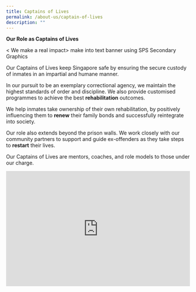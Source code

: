 ```yaml
---
title: Captains of Lives
permalink: /about-us/captain-of-lives
description: ""
---
```


**Our Role as Captains of Lives**

< We make a real impact> make into text banner using SPS Secondary Graphics

Our Captains of Lives keep Singapore safe by ensuring the secure custody of inmates in an impartial and humane manner.

In our pursuit to be an exemplary correctional agency, we maintain the highest standards of order and discipline. We also provide customised programmes to achieve the best **rehabilitation** outcomes.

We help inmates take ownership of their own rehabilitation, by positively influencing them to **renew** their family bonds and successfully reintegrate into society.

Our role also extends beyond the prison walls. We work closely with our community partners to support and guide ex-offenders as they take steps to **restart** their lives.

Our Captains of Lives are mentors, coaches, and role models to those under our charge.

<iframe title="YouTube video player" src="https://www.youtube.com/embed/videoseries?list=PLFdgCNYrla0y5X1I7r6YAeWuu2Z-x1_JL" width="100%" height="315" frameborder="0" allowfullscreen="allowfullscreen"></iframe>